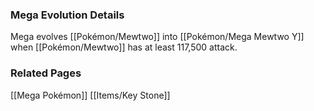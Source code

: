 ### Mega Evolution Details
Mega evolves [[Pokémon/Mewtwo]] into [[Pokémon/Mega Mewtwo Y]] when [[Pokémon/Mewtwo]] has at least 117,500 attack.

### Related Pages
[[Mega Pokémon]]
[[Items/Key Stone]]